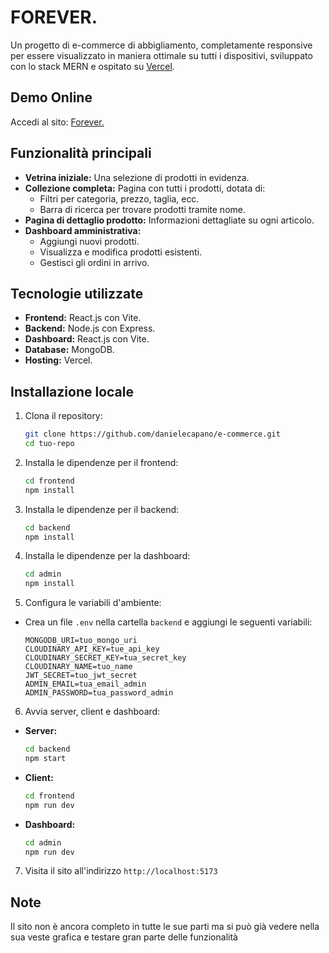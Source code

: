 # FOREVER.

Un progetto di e-commerce di abbigliamento, completamente responsive per essere visualizzato in maniera ottimale su tutti i dispositivi, sviluppato con lo stack MERN e ospitato su [Vercel](https://vercel.com).



## Demo Online
Accedi al sito: [Forever.](https://my-store-frontend-orpin.vercel.app/)

## Funzionalità principali
- **Vetrina iniziale:** Una selezione di prodotti in evidenza.
- **Collezione completa:** Pagina con tutti i prodotti, dotata di:
  - Filtri per categoria, prezzo, taglia, ecc.
  - Barra di ricerca per trovare prodotti tramite nome.
- **Pagina di dettaglio prodotto:** Informazioni dettagliate su ogni articolo.
- **Dashboard amministrativa:** 
  - Aggiungi nuovi prodotti.
  - Visualizza e modifica prodotti esistenti.
  - Gestisci gli ordini in arrivo.

## Tecnologie utilizzate
- **Frontend:** React.js con Vite.
- **Backend:** Node.js con Express.
- **Dashboard:** React.js con Vite.
- **Database:** MongoDB.
- **Hosting:** Vercel.

## Installazione locale
1. Clona il repository:
   ```bash
   git clone https://github.com/danielecapano/e-commerce.git
   cd tuo-repo
   ```
2. Installa le dipendenze per il frontend:
   ```bash
   cd frontend
   npm install
   
3. Installa le dipendenze per il backend:
   ```bash
   cd backend
   npm install
4. Installa le dipendenze per la dashboard:
   ```bash
   cd admin
   npm install

5. Configura le variabili d'ambiente:
- Crea un file `.env` nella cartella `backend` e aggiungi le seguenti variabili:
   ```env
  MONGODB_URI=tuo_mongo_uri
  CLOUDINARY_API_KEY=tue_api_key
  CLOUDINARY_SECRET_KEY=tua_secret_key
  CLOUDINARY_NAME=tuo_name
  JWT_SECRET=tuo_jwt_secret
  ADMIN_EMAIL=tua_email_admin
  ADMIN_PASSWORD=tua_password_admin

6. Avvia server, client e dashboard:
- **Server:**
     
   ```bash
   cd backend
   npm start
   ```

 - **Client:**
   ```bash
   cd frontend
   npm run dev
   ```

 - **Dashboard:**
   ```bash
   cd admin
   npm run dev
   ```
7. Visita il sito all'indirizzo `http://localhost:5173`

## Note
Il sito non è ancora completo in tutte le sue parti ma si può già vedere nella sua veste grafica e testare gran parte delle funzionalità
   
